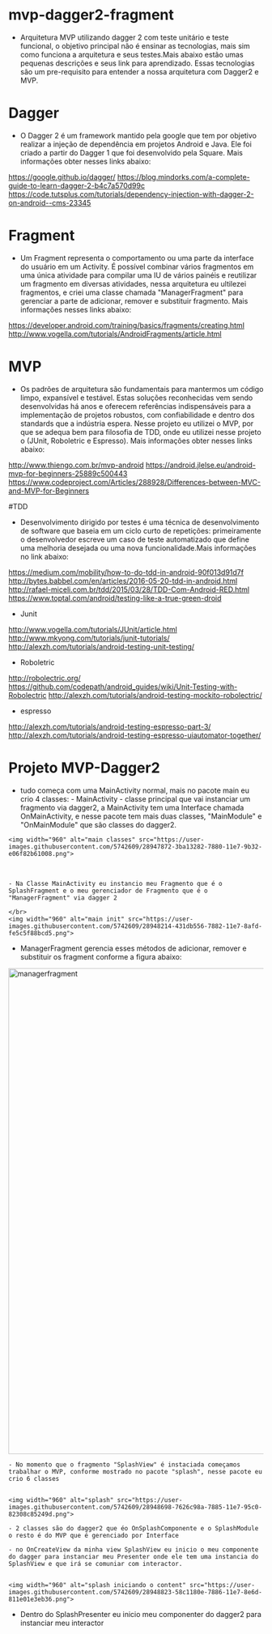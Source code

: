 # mvp-dagger2-fragment

- Arquitetura MVP utilizando dagger 2 com teste unitário e teste funcional, o objetivo principal não é ensinar as tecnologias, mais sim
como funciona a arquitetura e seus testes.Mais abaixo estão umas pequenas descrições e seus link para aprendizado. Essas tecnologias são 
um pre-requisito para entender a nossa arquitetura com Dagger2 e MVP.

# Dagger

- O Dagger 2 é um framework mantido pela google que tem por objetivo realizar a injeção de dependência em projetos Android e Java. Ele foi criado a partir do Dagger 1 que foi desenvolvido pela Square. Mais informações obter nesses links abaixo:

https://google.github.io/dagger/
https://blog.mindorks.com/a-complete-guide-to-learn-dagger-2-b4c7a570d99c
https://code.tutsplus.com/tutorials/dependency-injection-with-dagger-2-on-android--cms-23345

# Fragment
  - Um Fragment representa o comportamento ou uma parte da interface do usuário em um Activity. É possível combinar vários fragmentos em uma única atividade para compilar uma IU de vários painéis e reutilizar um fragmento em diversas atividades, nessa arquitetura eu ultilezei 
  fragmentos, e criei uma classe chamada "ManagerFragment" para gerenciar a parte de adicionar, remover e substituir fragmento. Mais informações nesses links abaixo:
  
  https://developer.android.com/training/basics/fragments/creating.html
  http://www.vogella.com/tutorials/AndroidFragments/article.html
  
  # MVP
  
  - Os padrões de arquitetura são fundamentais para mantermos um código limpo, expansível e testável. Estas soluções reconhecidas vem sendo desenvolvidas há anos e oferecem referências indispensáveis para a implementação de projetos robustos, com confiabilidade e dentro dos standards que a indústria espera. Nesse projeto eu utilizei o MVP, por que se adequa bem para filosofia de TDD, onde eu utilizei nesse projeto o (JUnit, Roboletric e Espresso). Mais informações obter nesses links abaixo:
  
  http://www.thiengo.com.br/mvp-android
  https://android.jlelse.eu/android-mvp-for-beginners-25889c500443
  https://www.codeproject.com/Articles/288928/Differences-between-MVC-and-MVP-for-Beginners
  
  #TDD
  
  - Desenvolvimento dirigido por testes é uma técnica de desenvolvimento de software que baseia em um ciclo curto de repetições: primeiramente o desenvolvedor escreve um caso de teste automatizado que define uma melhoria desejada ou uma nova funcionalidade.Mais informações no link abaixo:
  
  https://medium.com/mobility/how-to-do-tdd-in-android-90f013d91d7f
  http://bytes.babbel.com/en/articles/2016-05-20-tdd-in-android.html
  http://rafael-miceli.com.br/tdd/2015/03/28/TDD-Com-Android-RED.html
  https://www.toptal.com/android/testing-like-a-true-green-droid
  
  - Junit  
  
  http://www.vogella.com/tutorials/JUnit/article.html
  http://www.mkyong.com/tutorials/junit-tutorials/
  http://alexzh.com/tutorials/android-testing-unit-testing/
  
  - Roboletric
  
  http://robolectric.org/
  https://github.com/codepath/android_guides/wiki/Unit-Testing-with-Robolectric
  http://alexzh.com/tutorials/android-testing-mockito-robolectric/
  
  - espresso
  
  http://alexzh.com/tutorials/android-testing-espresso-part-3/
  http://alexzh.com/tutorials/android-testing-espresso-uiautomator-together/
  
  
  # Projeto MVP-Dagger2
  
   - tudo começa com uma MainActivity normal, mais no pacote main eu crio 4 classes:
    - MainActivity - classe principal que vai instanciar um fragmento via dagger2, a MainActivity tem uma Interface chamada OnMainActivity, e nesse pacote tem mais duas classes, "MainModule" e "OnMainModule" que são classes do dagger2.
    
    <img width="960" alt="main classes" src="https://user-images.githubusercontent.com/5742609/28947872-3ba13282-7880-11e7-9b32-e06f82b61008.png">

</br>

    - Na Classe MainActivity eu instancio meu Fragmento que é o SplashFragment e o meu gerenciador de Fragmento que é o "ManagerFragment" via dagger 2 

    </br>
    <img width="960" alt="main init" src="https://user-images.githubusercontent.com/5742609/28948214-431db556-7882-11e7-8afd-fe5c5f88bcd5.png">

   - ManagerFragment gerencia esses métodos de adicionar, remover e substituir os fragment conforme a figura abaixo:
   
   <img width="960" alt="managerfragment" src="https://user-images.githubusercontent.com/5742609/28948622-e32de82a-7884-11e7-8532-82a34ca641a6.png">

    
    - No momento que o fragmento "SplashView" é instaciada começamos trabalhar o MVP, conforme mostrado no pacote "splash", nesse pacote eu crio 6 classes
    
    
    <img width="960" alt="splash" src="https://user-images.githubusercontent.com/5742609/28948698-7626c98a-7885-11e7-95c0-82308c85249d.png">
    
    - 2 classes são do dagger2 que éo OnSplashComponente e o SplashModule o resto é do MVP que é gerenciado por Interface
    
    - no OnCreateView da minha view SplashView eu inicio o meu componente do dagger para instanciar meu Presenter onde ele tem uma instancia do SplashView e que irá se comuniar com interactor.
    
    
    <img width="960" alt="splash iniciando o content" src="https://user-images.githubusercontent.com/5742609/28948823-58c1180e-7886-11e7-8e6d-811e01e3eb36.png">


- Dentro do SplashPresenter eu inicio meu componenter do dagger2 para instanciar meu interactor


    
    
    
  
  
  
  
  
  
  
  
  
  
    
  
  
  
  
  
  
  
  
